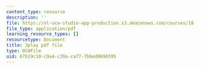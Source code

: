 ```yaml
---
content_type: resource
description: ''
file: https://ol-ocw-studio-app-production.s3.amazonaws.com/courses/18-01sc-single-variable-calculus-fall-2010/67b19c10c9a4c39aca777bbed0690395_JXPe2J069c.pdf
file_type: application/pdf
learning_resource_types: []
resourcetype: Document
title: 3play pdf file
type: OCWFile
uid: 67b19c10-c9a4-c39a-ca77-7bbed0690395
---
```

